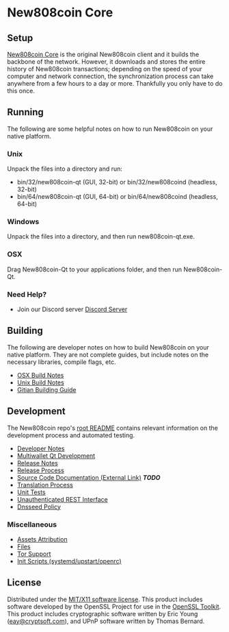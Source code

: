New808coin Core
=====================

Setup
---------------------
[New808coin Core](https://new808.tk) is the original New808coin client and it builds the backbone of the network. However, it downloads and stores the entire history of New808coin transactions; depending on the speed of your computer and network connection, the synchronization process can take anywhere from a few hours to a day or more. Thankfully you only have to do this once.

Running
---------------------
The following are some helpful notes on how to run New808coin on your native platform.

### Unix

Unpack the files into a directory and run:

- bin/32/new808coin-qt (GUI, 32-bit) or bin/32/new808coind (headless, 32-bit)
- bin/64/new808coin-qt (GUI, 64-bit) or bin/64/new808coind (headless, 64-bit)

### Windows

Unpack the files into a directory, and then run new808coin-qt.exe.

### OSX

Drag New808coin-Qt to your applications folder, and then run New808coin-Qt.

### Need Help?

* Join our Discord server [Discord Server](https://discordapp.com/invite/9nzt37V)

Building
---------------------
The following are developer notes on how to build New808coin on your native platform. They are not complete guides, but include notes on the necessary libraries, compile flags, etc.

- [OSX Build Notes](build-osx.md)
- [Unix Build Notes](build-unix.md)
- [Gitian Building Guide](gitian-building.md)

Development
---------------------
The New808coin repo's [root README](https://github.com/didarmetu/new808coin/blob/master/README.md) contains relevant information on the development process and automated testing.

- [Developer Notes](developer-notes.md)
- [Multiwallet Qt Development](multiwallet-qt.md)
- [Release Notes](release-notes.md)
- [Release Process](release-process.md)
- [Source Code Documentation (External Link)](https://dev.visucore.com/bitcoin/doxygen/) ***TODO***
- [Translation Process](translation_process.md)
- [Unit Tests](unit-tests.md)
- [Unauthenticated REST Interface](REST-interface.md)
- [Dnsseed Policy](dnsseed-policy.md)

### Miscellaneous
- [Assets Attribution](assets-attribution.md)
- [Files](files.md)
- [Tor Support](tor.md)
- [Init Scripts (systemd/upstart/openrc)](init.md)

License
---------------------
Distributed under the [MIT/X11 software license](http://www.opensource.org/licenses/mit-license.php).
This product includes software developed by the OpenSSL Project for use in the [OpenSSL Toolkit](https://www.openssl.org/). This product includes
cryptographic software written by Eric Young ([eay@cryptsoft.com](mailto:eay@cryptsoft.com)), and UPnP software written by Thomas Bernard.
